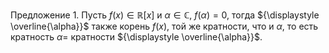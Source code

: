 Предложение 1.
Пусть ${\displaystyle f(x) \in \mathbb{R}[x]}$ и ${\displaystyle \alpha \in \mathbb{C}, \  f(\alpha) = 0}$, тогда ${\displaystyle \overline{\alpha}}$ также корень ${\displaystyle f(x)}$, той же кратности, что и ${\displaystyle \alpha}$, то есть кратность ${\displaystyle \alpha = }$ кратности ${\displaystyle \overline{\alpha}}$.

